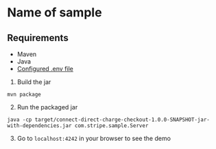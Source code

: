 # Name of sample

## Requirements

- Maven
- Java
- [Configured .env file](../README.md)

1. Build the jar

```
mvn package
```

2. Run the packaged jar

```
java -cp target/connect-direct-charge-checkout-1.0.0-SNAPSHOT-jar-with-dependencies.jar com.stripe.sample.Server
```

3. Go to `localhost:4242` in your browser to see the demo
